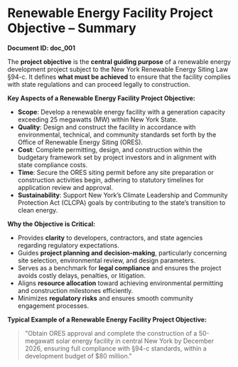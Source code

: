 # **Renewable Energy Facility Project Objective – Summary**
**Document ID: doc_001**

The **project objective** is the **central guiding purpose** of a renewable energy development project subject to the New York Renewable Energy Siting Law §94-c. It defines **what must be achieved** to ensure that the facility complies with state regulations and can proceed legally to construction.

**Key Aspects of a Renewable Energy Facility Project Objective:**
- **Scope**: Develop a renewable energy facility with a generation capacity exceeding 25 megawatts (MW) within New York State.
- **Quality**: Design and construct the facility in accordance with environmental, technical, and community standards set forth by the Office of Renewable Energy Siting (ORES).
- **Cost**: Complete permitting, design, and construction within the budgetary framework set by project investors and in alignment with state compliance costs.
- **Time**: Secure the ORES siting permit before any site preparation or construction activities begin, adhering to statutory timelines for application review and approval.
- **Sustainability**: Support New York’s Climate Leadership and Community Protection Act (CLCPA) goals by contributing to the state’s transition to clean energy.

**Why the Objective is Critical:**
- Provides **clarity** to developers, contractors, and state agencies regarding regulatory expectations.
- Guides **project planning and decision-making**, particularly concerning site selection, environmental review, and design parameters.
- Serves as a benchmark for **legal compliance** and ensures the project avoids costly delays, penalties, or litigation.
- Aligns **resource allocation** toward achieving environmental permitting and construction milestones efficiently.
- Minimizes **regulatory risks** and ensures smooth community engagement processes.

**Typical Example of a Renewable Energy Facility Project Objective:**
> "Obtain ORES approval and complete the construction of a 50-megawatt solar energy facility in central New York by December 2026, ensuring full compliance with §94-c standards, within a development budget of $80 million."

 